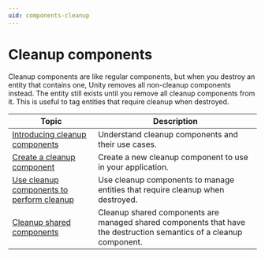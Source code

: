```yaml
---
uid: components-cleanup
---
```


# Cleanup components

Cleanup components are like regular components, but when you destroy an entity that contains one, Unity removes all non-cleanup components instead. The entity still exists until you remove all cleanup components from it. This is useful to tag entities that require cleanup when destroyed.

| **Topic**                                                                       | **Description**                                                                |
|---------------------------------------------------------------------------------|--------------------------------------------------------------------------------|
| [Introducing cleanup components](components-cleanup-introducing.md)             | Understand cleanup components and their use cases.                             |
| [Create a cleanup component](components-cleanup-create.md)                      | Create a new cleanup component to use in your application.                     |
| [Use cleanup components to perform cleanup](components-cleanup-cleanup.md) | Use cleanup components to manage entities that require cleanup when destroyed. |
| [Cleanup shared components](components-cleanup-shared.md)|Cleanup shared components are managed shared components that have the destruction semantics of a cleanup component.|


